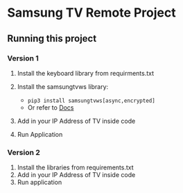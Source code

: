 # Samsung TV Remote Project
## Running this project
### Version 1

1. Install the keyboard library from requirments.txt
2. Install the samsungtvws library:
    - ```pip3 install samsungtvws[async,encrypted]```
    - Or refer to [Docs](https://pypi.org/project/samsungtvws/)

3. Add in your IP Address of TV inside code
4. Run Application

### Version 2 
1. Install the libraries from requirements.txt
2. Add in your IP Address of TV inside code
3. Run application




